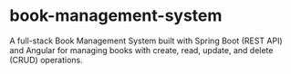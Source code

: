 # book-management-system
A full-stack Book Management System built with Spring Boot (REST API) and Angular for managing books with create, read, update, and delete (CRUD) operations.
